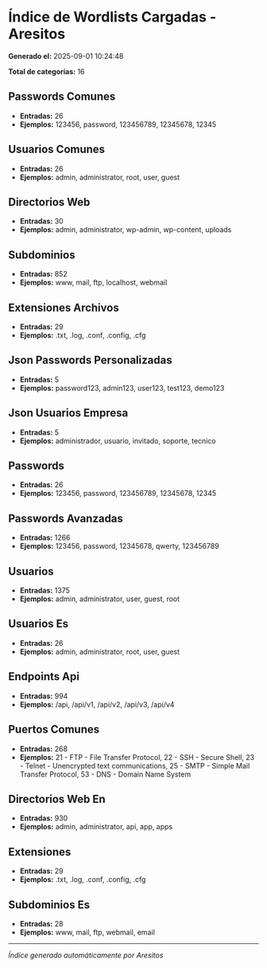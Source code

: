 # Índice de Wordlists Cargadas - Aresitos

**Generado el:** 2025-09-01 10:24:48

**Total de categorías:** 16

## Passwords Comunes
- **Entradas:** 26
- **Ejemplos:** 123456, password, 123456789, 12345678, 12345

## Usuarios Comunes
- **Entradas:** 26
- **Ejemplos:** admin, administrator, root, user, guest

## Directorios Web
- **Entradas:** 30
- **Ejemplos:** admin, administrator, wp-admin, wp-content, uploads

## Subdominios
- **Entradas:** 852
- **Ejemplos:** www, mail, ftp, localhost, webmail

## Extensiones Archivos
- **Entradas:** 29
- **Ejemplos:** .txt, .log, .conf, .config, .cfg

## Json Passwords Personalizadas
- **Entradas:** 5
- **Ejemplos:** password123, admin123, user123, test123, demo123

## Json Usuarios Empresa
- **Entradas:** 5
- **Ejemplos:** administrador, usuario, invitado, soporte, tecnico

## Passwords
- **Entradas:** 26
- **Ejemplos:** 123456, password, 123456789, 12345678, 12345

## Passwords Avanzadas
- **Entradas:** 1266
- **Ejemplos:** 123456, password, 12345678, qwerty, 123456789

## Usuarios
- **Entradas:** 1375
- **Ejemplos:** admin, administrator, user, guest, root

## Usuarios Es
- **Entradas:** 26
- **Ejemplos:** admin, administrator, root, user, guest

## Endpoints Api
- **Entradas:** 994
- **Ejemplos:** /api, /api/v1, /api/v2, /api/v3, /api/v4

## Puertos Comunes
- **Entradas:** 268
- **Ejemplos:** 21 - FTP - File Transfer Protocol, 22 - SSH - Secure Shell, 23 - Telnet - Unencrypted text communications, 25 - SMTP - Simple Mail Transfer Protocol, 53 - DNS - Domain Name System

## Directorios Web En
- **Entradas:** 930
- **Ejemplos:** admin, administrator, api, app, apps

## Extensiones
- **Entradas:** 29
- **Ejemplos:** .txt, .log, .conf, .config, .cfg

## Subdominios Es
- **Entradas:** 28
- **Ejemplos:** www, mail, ftp, webmail, email

---
*Índice generado automáticamente por Aresitos*
